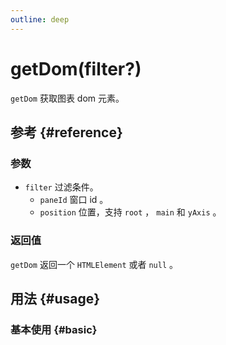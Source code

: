 ```yaml
---
outline: deep
---
```


# getDom(filter?)
`getDom` 获取图表 dom 元素。

## 参考 {#reference}
<!-- @include: @/@views/api/references/instance/getDom.md -->

### 参数
- `filter` 过滤条件。
  - `paneId` 窗口 id 。
  - `position` 位置，支持 `root` ， `main` 和 `yAxis` 。

### 返回值
`getDom` 返回一个 `HTMLElement` 或者 `null` 。

## 用法 {#usage}
<script setup>
import GetDom from '../../../@views/api/samples/getDom/index.vue'
</script>

### 基本使用 {#basic}
<GetDom/>